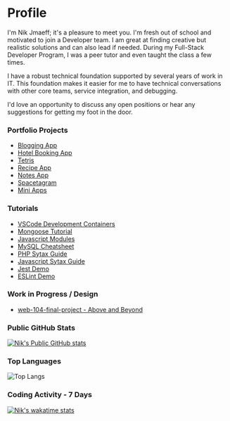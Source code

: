 # Profile

I'm Nik Jmaeff; it's a pleasure to meet you. I'm fresh out of school and motivated to join a Developer team. I am great at finding creative but realistic solutions and can also lead if needed. During my Full-Stack Developer Program, I was a peer tutor and even taught the class a few times. 

I have a robust technical foundation supported by several years of work in IT. This foundation makes it easier for me to have technical conversations with other core teams, service integration, and debugging.

I'd love an opportunity to discuss any open positions or hear any suggestions for getting my foot in the door. 

### Portfolio Projects

- [Blogging App](https://lab.jmaeff.ca/nik/portfolio/web-107-blog-app)
- [Hotel Booking App](https://lab.jmaeff.ca/nik/portfolio/web-107-hotel-app)
- [Tetris](https://lab.jmaeff.ca/nik/portfolio/web-103-final-project)
- [Recipe App](https://github.com/njmaeff/web-104-recipe-app)
- [Notes App](https://github.com/njmaeff/web-104-notes-app)
- [Spacetagram](https://github.com/njmaeff/spacetagram)
- [Mini Apps](https://github.com/njmaeff/web-103-mini-apps)

### Tutorials

- [VSCode Development Containers](https://github.com/njmaeff/web-110-vscode-development-containers)
- [Mongoose Tutorial](https://github.com/njmaeff/web-107-node-mongoose-tutorial)
- [Javascript Modules](https://github.com/njmaeff/javascript-modules)
- [MySQL Cheatsheet](https://github.com/njmaeff/web-108-sql-cheat-sheet)
- [PHP Sytax Guide](https://github.com/njmaeff/web-107-php-syntax-guide)
- [Javascript Sytax Guide](https://github.com/njmaeff/web-103-javascript-syntax-guide)
- [Jest Demo](https://github.com/njmaeff/jest-demo)
- [ESLint Demo](https://github.com/njmaeff/eslint-demo)

### Work in Progress / Design

- [web-104-final-project - Above and Beyond](https://github.com/njmaeff/web-104-final-project)

### Public GitHub Stats
[![Nik's Public GitHub stats](https://github-readme-stats.jmaeff.me/api?username=njmaeff&hide=stars)](https://github.com/njmaeff?tab=repositories)


### Top Languages
![Top Langs](https://github-readme-stats.jmaeff.me/api/top-langs/?username=njmaeff&layout=compact&hide=roff)


### Coding Activity - 7 Days
[![Nik's wakatime stats](https://github-readme-stats.jmaeff.me/api/wakatime?username=@njmaeff&layout=compact)](https://wakatime.com/@njmaeff)
